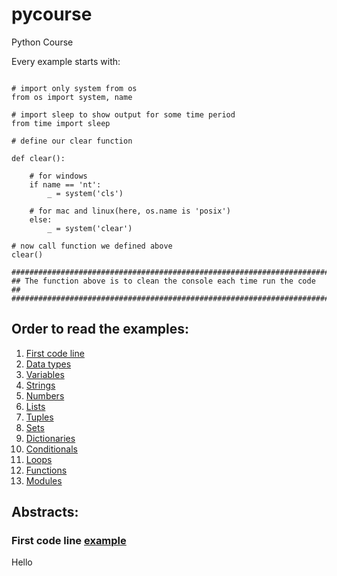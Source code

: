 # pycourse
Python Course

Every example starts with:

<pre><code>
# import only system from os
from os import system, name

# import sleep to show output for some time period
from time import sleep

# define our clear function

def clear():

    # for windows
    if name == 'nt':
        _ = system('cls')

    # for mac and linux(here, os.name is 'posix')
    else:
        _ = system('clear')

# now call function we defined above
clear()

#######################################################################
## The function above is to clean the console each time run the code ##
#######################################################################
</code></pre>

## Order to read the examples:
1. [First code line](helloworld.py)
2. [Data types](datatype.py)
3. [Variables](variables.py)
4. [Strings](strings.py)
5. [Numbers](numbers.py)
6. [Lists](lists.py)
7. [Tuples](tuples.py)
8. [Sets](set.py)
9. [Dictionaries](dictionaries.py)
10. [Conditionals](conditionals.py)
11. [Loops](loops.py)
12. [Functions](functions.py)
13. [Modules](modules.py)

## Abstracts:
### First code line [example](helloworld.py)
Hello